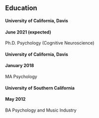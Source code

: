 <h2>Education</h2>
         <div class="row">
           <div class="col-xs-5">
             <h4>University of California, Davis</h4>
           </div>
           <div class="col-lg-7 col-sm-7 col-xs-7">
             <h4 class="text-right">June 2021 (expected)</h4>
           </div>
         <p>Ph.D. Psychology (Cognitive Neuroscience)<p>
     </div>

 
<div class="row">
         <div class="row">
           <div class="col-xs-5">
             <h4>University of California, Davis</h4>
           </div>
           <div class="col-lg-7 col-sm-7 col-xs-7">
             <h4 class="text-right">January 2018</h4>
           </div>
         <p>MA Psychology</p>
       </div>

 
  <div class="row">
         <div class="row">
           <div class="col-xs-5">
             <h4>University of Southern California</h4>
           </div>
           <div class="col-lg-7 col-sm-7 col-xs-7">
             <h4 class="text-right">May 2012</h4>
           </div>
         <p>BA Psychology and Music Industry<p>
       </div>

